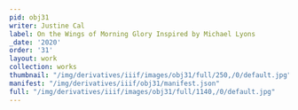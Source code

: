 ```yaml
---
pid: obj31
writer: Justine Cal
label: On the Wings of Morning Glory Inspired by Michael Lyons
_date: '2020'
order: '31'
layout: work
collection: works
thumbnail: "/img/derivatives/iiif/images/obj31/full/250,/0/default.jpg"
manifest: "/img/derivatives/iiif/obj31/manifest.json"
full: "/img/derivatives/iiif/images/obj31/full/1140,/0/default.jpg"
---
```

